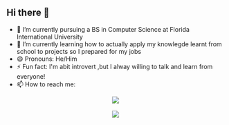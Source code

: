 ## Hi there 👋


- 🔭 I’m currently pursuing a BS in Computer Science at Florida International University
- 🌱 I’m currently learning how to actually apply my knowlegde learnt from school to projects so I prepared for my jobs
- 😄 Pronouns: He/Him
- ⚡ Fun fact: I'm abit introvert ,but I alway willing to talk and learn from everyone!
- 📫 How to reach me: 
  <br>

<div align="center">
  <a href="https://www.facebook.com/quangho.hovanquang" target="_blank"><img src="![image](https://github.com/user-attachments/assets/45c95f5f-9bc7-46c5-91c3-b3f18b277cd4)
" target="_blank"></a>  
</div>

<br>

<div align="center">
  <a href="https://www.linkedin.com/in/van-ho-bb210b225" target="_blank"><img src="https://img.shields.io/badge/-LinkedIn-%230077B5?style=for-the-badge&logo=linkedin&logoColor=white" target="_blank"></a>  
</div>
